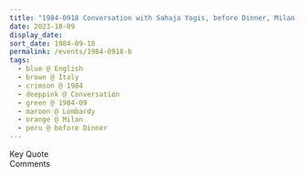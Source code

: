```yaml
---
title: "1984-0918 Conversation with Sahaja Yogis, before Dinner, Milan, Lombardy, Italy"
date: 2023-10-09
display_date: 
sort_date: 1984-09-18
permalink: /events/1984-0918-b
tags:
  - blue @ English
  - brown @ Italy
  - crimson @ 1984
  - deeppink @ Conversation
  - green @ 1984-09
  - maroon @ Lombardy
  - orange @ Milan
  - peru @ before Dinner
---
```


<wave-list>
  <list-title color="green" width="75">Key Quote</list-title>
  <list-item color="BlanchedAlmond"  width="200"></list-item>
  <list-item color="Lavender"></list-item>
  <list-item color="BlanchedAlmond"></list-item>
</wave-list>

<br>

<wave-list>
  <list-title color="green" width="75">Comments</list-title>
  <list-item color="BlanchedAlmond"  width="200"></list-item>
  <list-item color="Lavender"></list-item>
  <list-item color="BlanchedAlmond"></list-item>
</wave-list>